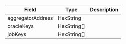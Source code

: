 | Field             | Type        | Description |
| ----------------- | ----------- | ----------- |
| aggregatorAddress | HexString   |             |
| oracleKeys        | HexString[] |             |
| jobKeys           | HexString[] |             |
